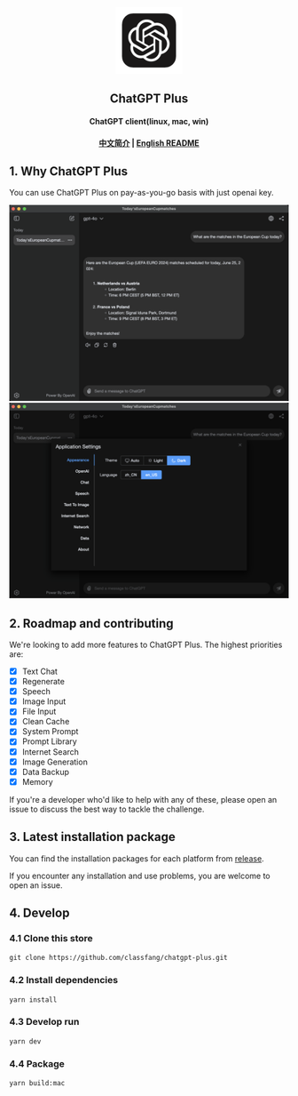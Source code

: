<p align="center">
  <img src="/resources/icon.png" alt="logo" width="120">
</p>
<h2 align="center">ChatGPT Plus</h2>
<h4 align="center">ChatGPT client(linux, mac, win)</h4>

<h4 align="center">
  <a href="/README_zhCN.md">中文简介</a> | <a href="/README.md">English README</a>
</h4>

## 1. Why ChatGPT Plus

You can use ChatGPT Plus on pay-as-you-go basis with just openai key.

<img src="/demo/1.png" alt="demo">

<img src="/demo/2.png" alt="demo">

## 2. Roadmap and contributing

We're looking to add more features to ChatGPT Plus. The highest priorities are:

- [x] Text Chat
- [x] Regenerate
- [x] Speech
- [x] Image Input
- [x] File Input
- [x] Clean Cache
- [x] System Prompt
- [x] Prompt Library
- [x] Internet Search
- [x] Image Generation
- [x] Data Backup
- [x] Memory

If you're a developer who'd like to help with any of these, please open an issue to discuss the best way to tackle the challenge.

## 3. Latest installation package

You can find the installation packages for each platform from [release](https://github.com/classfang/chatgpt-plus/releases).

If you encounter any installation and use problems, you are welcome to open an issue.

## 4. Develop

### 4.1 Clone this store

```shell
git clone https://github.com/classfang/chatgpt-plus.git
```

### 4.2 Install dependencies

```shell
yarn install
```

### 4.3 Develop run

```shell
yarn dev
```

### 4.4 Package

```shell
yarn build:mac
```

